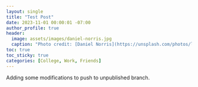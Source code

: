 ```yaml
---
layout: single
title: "Test Post"
date: 2023-11-01 00:00:01 -07:00
author_profile: true
header: 
  image: assets/images/daniel-norris.jpg
  caption: "Photo credit: [Daniel Norris](https://unsplash.com/photos/lobster-in-plate-PdK_Cu876aE)" 
toc: true
toc_sticky: true
categories: [College, Work, Friends]
---
```


Adding some modifications to push to unpublished branch. 